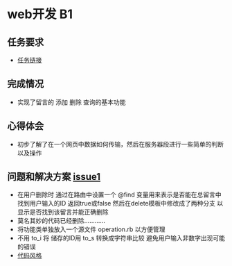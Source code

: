 # web开发 B1

## 任务要求
  - [任务链接](https://github.com/pujiaxun/web_2017/blob/master/back-end/1.md)

## 完成情况
  - 实现了留言的 添加 删除 查询的基本功能

## 心得体会
  - 初步了解了在一个网页中数据如何传输，然后在服务器段进行一些简单的判断以及操作

## 问题和解决方案 [issue1](https://github.com/cccccly/web_tasks/issues/1)
  - 在用户删除时 通过在路由中设置一个 @find 变量用来表示是否能在总留言中找到用户输入的ID
  返回true或false 然后在delete模板中修改成了两种分支 以显示是否找到该留言并能正确删除
  - 莫名其妙的代码已经删除…………
  - 将功能类单独放入一个源文件 operation.rb 以方便管理
  - 不用 to_i 将 储存的ID用 to_s 转换成字符串比较 避免用户输入非数字出现可能的错误
  - [代码风格](https://github.com/JuanitoFatas/ruby-style-guide/blob/master/README-zhCN.md)
